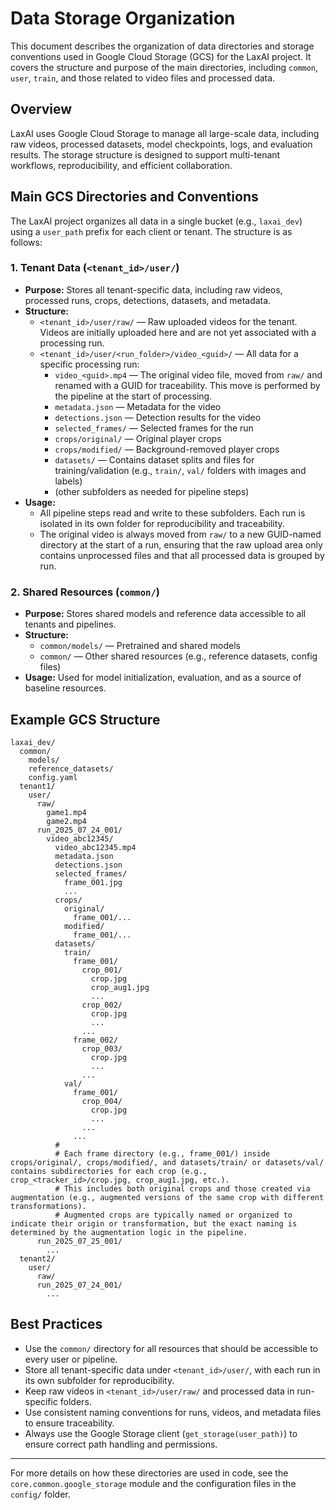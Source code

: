 # Data Storage Organization

This document describes the organization of data directories and storage conventions used in Google Cloud Storage (GCS) for the LaxAI project. It covers the structure and purpose of the main directories, including `common`, `user`, `train`, and those related to video files and processed data.

## Overview

LaxAI uses Google Cloud Storage to manage all large-scale data, including raw videos, processed datasets, model checkpoints, logs, and evaluation results. The storage structure is designed to support multi-tenant workflows, reproducibility, and efficient collaboration.

## Main GCS Directories and Conventions

The LaxAI project organizes all data in a single bucket (e.g., `laxai_dev`) using a `user_path` prefix for each client or tenant. The structure is as follows:

### 1. Tenant Data (`<tenant_id>/user/`)
- **Purpose:** Stores all tenant-specific data, including raw videos, processed runs, crops, detections, datasets, and metadata.
- **Structure:**
  - `<tenant_id>/user/raw/` — Raw uploaded videos for the tenant. Videos are initially uploaded here and are not yet associated with a processing run.
  - `<tenant_id>/user/<run_folder>/video_<guid>/` — All data for a specific processing run:
    - `video_<guid>.mp4` — The original video file, moved from `raw/` and renamed with a GUID for traceability. This move is performed by the pipeline at the start of processing.
    - `metadata.json` — Metadata for the video
    - `detections.json` — Detection results for the video
    - `selected_frames/` — Selected frames for the run
    - `crops/original/` — Original player crops
    - `crops/modified/` — Background-removed player crops
    - `datasets/` — Contains dataset splits and files for training/validation (e.g., `train/`, `val/` folders with images and labels)
    - (other subfolders as needed for pipeline steps)
- **Usage:**
  - All pipeline steps read and write to these subfolders. Each run is isolated in its own folder for reproducibility and traceability.
  - The original video is always moved from `raw/` to a new GUID-named directory at the start of a run, ensuring that the raw upload area only contains unprocessed files and that all processed data is grouped by run.

### 2. Shared Resources (`common/`)
- **Purpose:** Stores shared models and reference data accessible to all tenants and pipelines.
- **Structure:**
  - `common/models/` — Pretrained and shared models
  - `common/` — Other shared resources (e.g., reference datasets, config files)
- **Usage:** Used for model initialization, evaluation, and as a source of baseline resources.

## Example GCS Structure

```
laxai_dev/
  common/
    models/
    reference_datasets/
    config.yaml
  tenant1/
    user/
      raw/
        game1.mp4
        game2.mp4
      run_2025_07_24_001/
        video_abc12345/
          video_abc12345.mp4
          metadata.json
          detections.json
          selected_frames/
            frame_001.jpg
            ...
          crops/
            original/
              frame_001/...
            modified/
              frame_001/...
          datasets/
            train/
              frame_001/
                crop_001/
                  crop.jpg
                  crop_aug1.jpg
                  ...
                crop_002/
                  crop.jpg
                  ...
                ...
              frame_002/
                crop_003/
                  crop.jpg
                  ...
                ...
            val/
              frame_001/
                crop_004/
                  crop.jpg
                  ...
                ...
              ...
          #
          # Each frame directory (e.g., frame_001/) inside crops/original/, crops/modified/, and datasets/train/ or datasets/val/ contains subdirectories for each crop (e.g., crop_<tracker_id>/crop.jpg, crop_aug1.jpg, etc.).
          # This includes both original crops and those created via augmentation (e.g., augmented versions of the same crop with different transformations).
          # Augmented crops are typically named or organized to indicate their origin or transformation, but the exact naming is determined by the augmentation logic in the pipeline.
      run_2025_07_25_001/
        ...
  tenant2/
    user/
      raw/
      run_2025_07_24_001/
        ...
```

## Best Practices
- Use the `common/` directory for all resources that should be accessible to every user or pipeline.
- Store all tenant-specific data under `<tenant_id>/user/`, with each run in its own subfolder for reproducibility.
- Keep raw videos in `<tenant_id>/user/raw/` and processed data in run-specific folders.
- Use consistent naming conventions for runs, videos, and metadata files to ensure traceability.
- Always use the Google Storage client (`get_storage(user_path)`) to ensure correct path handling and permissions.

---

For more details on how these directories are used in code, see the `core.common.google_storage` module and the configuration files in the `config/` folder.
